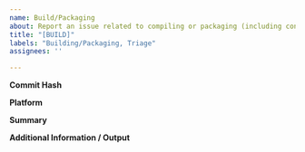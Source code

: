```yaml
---
name: Build/Packaging
about: Report an issue related to compiling or packaging (including continuous integration). Note that we do not officially support custom build configurations and may choose not to address issues involving them.
title: "[BUILD]"
labels: "Building/Packaging, Triage"
assignees: ''

---
```

**Commit Hash**

**Platform**

**Summary**

**Additional Information / Output**

